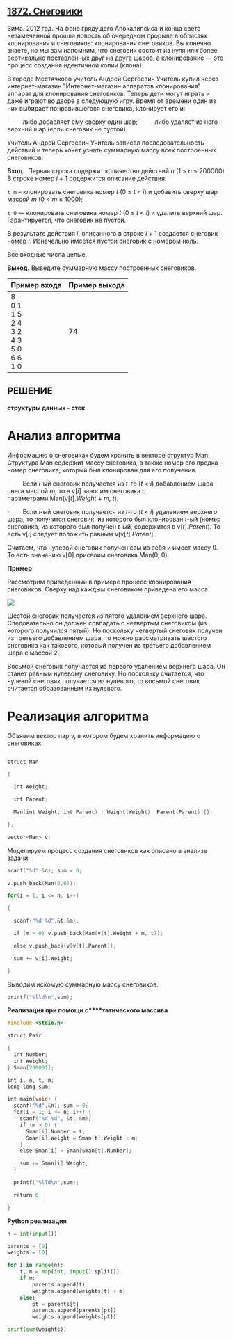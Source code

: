 ## [1872. Снеговики](https://site.ada.edu.az/~medv/acm/Docs%20e-olimp/Volume%2019/1872.htm)

Зима. 2012 год. На фоне грядущего Апокалипсиса и конца света незамеченной прошла новость об очередном прорыве в областях клонирования и снеговиков: клонирования снеговиков. Вы конечно знаете, но мы вам напомним, что снеговик состоит из нуля или более вертикально поставленных друг на друга шаров, а клонирование — это процесс создания идентичной копии (клона).

В городе Местячково учитель Андрей Сергеевич Учитель купил через интернет-магазин "Интернет-магазин аппаратов клонирования" аппарат для клонирования снеговиков. Теперь дети могут играть и даже играют во дворе в следующую игру. Время от времени один из них выбирает понравившегося снеговика, клонирует его и:

·        либо добавляет ему сверху один шар;
·        либо удаляет из него верхний шар (если снеговик не пустой).

Учитель Андрей Сергеевич Учитель записал последовательность действий и теперь хочет узнать суммарную массу всех построенных снеговиков.

**Вход.**  Первая строка содержит количество действий _n_ (1 ≤ _n_ ≤ 200000). В строке номер _i_ + 1 содержится описание действия:

`t m` – клонировать снеговика номер _t_ (0 ≤ _t_ < _i_) и добавить сверху шар массой _m_ (0 < _m_ ≤ 1000);

`t 0` — клонировать снеговика номер _t_ (0 ≤ _t_ < _i_) и удалить верхний шар. Гарантируется, что снеговик не пустой.

В результате действия _i_, описанного в строке _i_ + 1 создается снеговик номер _i_. Изначально имеется пустой снеговик с номером ноль.

Все входные числа целые.

**Выход.** Выведите суммарную массу построенных снеговиков.

| **Пример входа**                                          | **Пример выхода** |
| --------------------------------------------------------- | ----------------- |
| 8<br>0 1<br>1 5<br>2 4<br>3 2<br>4 3<br>5 0<br>6 6<br>1 0 | 74                |

## РЕШЕНИЕ

**структуры данных - стек**

# Анализ алгоритма

Информацию о снеговиках будем хранить в векторе структур Man. Структура Man содержит массу снеговика, а также номер его предка – номер снеговика, который был клонирован для его получения.

·        Если _i_-ый снеговик получается из _t_-го (_t_ < _i_) добавлением шара снега массой _m_, то в v[_i_] заносим снеговика с параметрами Man(v[_t_]._Weight_ + _m_, _t_).

·        Если _i_-ый снеговик получается из _t_-го (_t_ < _i_) удалением верхнего шара, то получится снеговик, из которого был клонирован _t_-ый (номер снеговика, из которого был получен _t_-ый, содержится в v[_t_]._Parent_). То есть v[_i_] следует положить равным v[v[_t_]._Parent_].

Считаем, что нулевой снеговик получен сам из себя и имеет массу 0. То есть значению v[0] присвоим снеговика Man(0, 0).

**Пример**

Рассмотрим приведенный в примере процесс клонирования снеговиков. Сверху над каждым снеговиком приведена его масса.

![](https://site.ada.edu.az/~medv/acm/Docs%20e-olimp/Volume%2019/1872.files/image002.gif)

Шестой снеговик получается из пятого удалением верхнего шара. Следовательно он должен совпадать с четвертым снеговиком (из которого получился пятый). Но поскольку четвертый снеговик получен из третьего добавлением шара, то можно рассматривать шестого снеговика как такового, который получен из третьего добавлением шара с массой 2.

Восьмой снеговик получается из первого удалением верхнего шара. Он станет равным нулевому снеговику. Но поскольку считается, что нулевой снеговик получается из нулевого, то восьмой снеговик считается образованным из нулевого.

# Реализация алгоритма

Объявим вектор пар v, в котором будем хранить информацию о снеговиках.

```cpp

struct Man

{

  int Weight;

  int Parent;

  Man(int Weight, int Parent) : Weight(Weight), Parent(Parent) {};

};

vector<Man> v;
```
Моделируем процесс создания снеговиков как описано в анализе задачи.
```cpp
scanf("%d",&n); sum = 0;

v.push_back(Man(0,0));

for(i = 1; i <= n; i++)

{

  scanf("%d %d",&t,&m); 

  if (m > 0) v.push_back(Man(v[t].Weight + m, t));

  else v.push_back(v[v[t].Parent]);

  sum += v[i].Weight;

}
```
Выводим искомую суммарную массу снеговиков.
```cpp
printf("%lld\n",sum);
```
**Реализация при помощи с****татического массива**
```cpp
#include <stdio.h>

struct Pair

{
  int Number;
  int Weight;
} Sman[200001];

int i, n, t, m;
long long sum;

int main(void) {
  scanf("%d",&n); sum = 0;
  for(i = 1; i <= n; i++) {
    scanf("%d %d", &t, &m); 
    if (m > 0) {
      Sman[i].Number = t;
      Sman[i].Weight = Sman[t].Weight + m;
    }
    else Sman[i] = Sman[Sman[t].Number];

    sum += Sman[i].Weight;
  }

  printf("%lld\n",sum);

  return 0;

}
```
**Python реализация**

```py
n = int(input())

parents = [0]
weights = [0]

for i in range(n):
	t, m = map(int, input().split())
	if m:
		parents.append(t)
		weights.append(weights[t] + m)
	else:
		pt = parents[t]
		parents.append(parents[pt])
		weights.append(weights[pt])

print(sum(weights))
```
